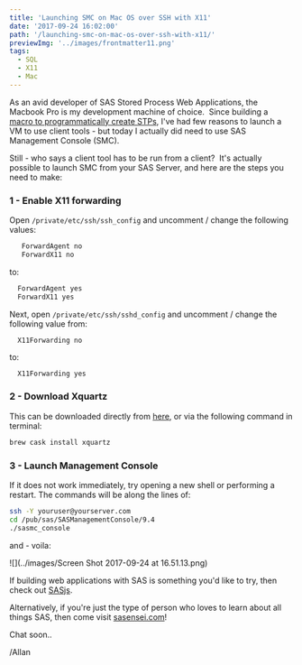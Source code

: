 ```yaml
---
title: 'Launching SMC on Mac OS over SSH with X11'
date: '2017-09-24 16:02:00'
path: '/launching-smc-on-mac-os-over-ssh-with-x11/'
previewImg: '../images/frontmatter11.png'
tags:
  - SQL
  - X11
  - Mac
---
```


As an avid developer of SAS Stored Process Web Applications, the Macbook Pro is my development machine of choice.&nbsp; Since building a <a href="https://github.com/sasjs/core/blob/main/meta/mm_createstp.sas" target="_blank">macro to programmatically create STPs</a>, I've had few reasons to launch a VM to use client tools - but today I actually did need to use SAS Management Console (SMC).

Still - who says a client tool has to be run from a client?&nbsp; It's actually possible to launch SMC from your SAS Server, and here are the steps you need to make:

### 1 - Enable X11 forwarding

Open `/private/etc/ssh/ssh_config` and uncomment / change the following values:

```sh
   ForwardAgent no
   ForwardX11 no
```
to:
```sh
  ForwardAgent yes
  ForwardX11 yes
```
Next, open `/private/etc/ssh/sshd_config` and uncomment / change the following value from:
```sh
  X11Forwarding no
```
to:
```
  X11Forwarding yes
```
### 2 - Download Xquartz
This can be downloaded directly from <a href="https://www.xquartz.org/" target="_blank">here</a>, or via the following command in terminal:
```sh
brew cask install xquartz
```

### 3 - Launch Management Console
If it does not work immediately, try opening a new shell or performing a restart. The commands will be along the lines of:
```sh
ssh -Y youruser@yourserver.com
cd /pub/sas/SASManagementConsole/9.4
./sasmc_console
```
and - voila:

![](../images/Screen Shot 2017-09-24 at 16.51.13.png)

If building web applications with SAS is something you'd like to try, then check out [SASjs](https://sasjs.io).

Alternatively, if you're just the type of person who loves to learn about all things SAS, then come visit <a href="https://sasensei.com/">sasensei.com</a>!

Chat soon..

/Allan

